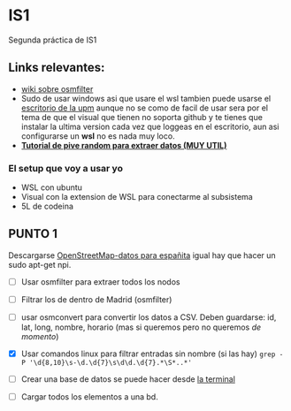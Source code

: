 # IS1
Segunda práctica de IS1


## Links relevantes:
- [wiki sobre osmfilter](https://wiki.openstreetmap.org/wiki/Osmfilter)  
- Sudo de usar windows asi que usare el wsl tambien puede usarse el [escritorio de la upm](https://escritorio.upm.es/) aunque no se como de facil de usar sera por el tema de que el visual que tienen no soporta github y te tienes que instalar la ultima version cada vez que loggeas en el escritorio, aun asi configurarse un **wsl** no es nada muy loco. 
- [**Tutorial de pive random para extraer datos (MUY UTIL)**](https://journocode.com/en/tutorials/extracting-geodata-from-openstreetmap-with-osmfilter/)
 
### El setup que voy a usar yo
- WSL con ubuntu
- Visual con la extension de WSL para conectarme al subsistema
- 5L de codeina
 

## PUNTO 1
Descargarse [OpenStreetMap-datos para españita](https://download.geofabrik.de/europe/spain.html) igual hay que hacer un sudo apt-get npi.

- [ ] Usar osmfilter para  extraer todos los nodos
- [ ] Filtrar los de dentro de Madrid (osmfilter)
- [ ] usar osmconvert para convertir los datos a CSV. 
    Deben guardarse: id, lat, long, nombre, horario (mas si queremos pero no queremos *de momento*)
- [x] Usar comandos linux para filtrar entradas sin nombre (si las hay)
    ```grep -P '\d{8,10}\s-\d.\d{7}\s\d\d.\d{7}.*\S*..*'```
- [ ] Crear una base de datos se puede hacer desde [la terminal](https://www.inmotionhosting.com/support/server/databases/create-a-mysql-database/)
- [ ] Cargar todos los elementos a una bd. 





